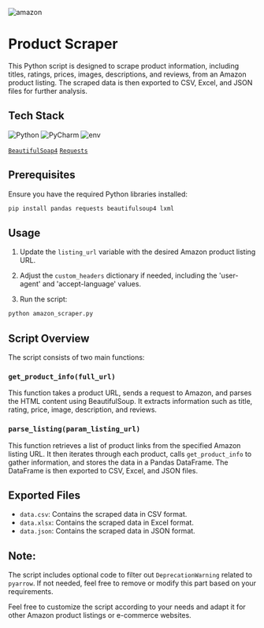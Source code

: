 ![amazon](https://img.shields.io/badge/Amazon-FF9900.svg?style=for-the-badge&logo=Amazon&logoColor=white) 
# Product Scraper

This Python script is designed to scrape product information, including titles, ratings, prices, images, descriptions, and reviews, from an Amazon product listing. The scraped data is then exported to CSV, Excel, and JSON files for further analysis.

## Tech Stack
![Python](https://img.shields.io/badge/python-3670A0?style=for-the-badge&logo=python&logoColor=ffdd54) ![PyCharm](https://img.shields.io/badge/pycharm-143?style=for-the-badge&logo=pycharm&logoColor=black&color=black&labelColor=green) ![env](https://img.shields.io/badge/.ENV-ECD53F.svg?style=for-the-badge&logo=dotenv&logoColor=black) 

[`BeautifulSoap4`](https://www.crummy.com/software/BeautifulSoup/bs4/doc/) 
[`Requests`](https://requests.readthedocs.io/en/latest/)

## Prerequisites

Ensure you have the required Python libraries installed:

```bash
pip install pandas requests beautifulsoup4 lxml
```

## Usage

1. Update the `listing_url` variable with the desired Amazon product listing URL.

2. Adjust the `custom_headers` dictionary if needed, including the 'user-agent' and 'accept-language' values.

3. Run the script:

```bash
python amazon_scraper.py
```

## Script Overview

The script consists of two main functions:

### `get_product_info(full_url)`

This function takes a product URL, sends a request to Amazon, and parses the HTML content using BeautifulSoup. It extracts information such as title, rating, price, image, description, and reviews.

### `parse_listing(param_listing_url)`

This function retrieves a list of product links from the specified Amazon listing URL. It then iterates through each product, calls `get_product_info` to gather information, and stores the data in a Pandas DataFrame. The DataFrame is then exported to CSV, Excel, and JSON files.

## Exported Files

- `data.csv`: Contains the scraped data in CSV format.
- `data.xlsx`: Contains the scraped data in Excel format.
- `data.json`: Contains the scraped data in JSON format.

## Note:

The script includes optional code to filter out `DeprecationWarning` related to `pyarrow`. If not needed, feel free to remove or modify this part based on your requirements.

Feel free to customize the script according to your needs and adapt it for other Amazon product listings or e-commerce websites.
